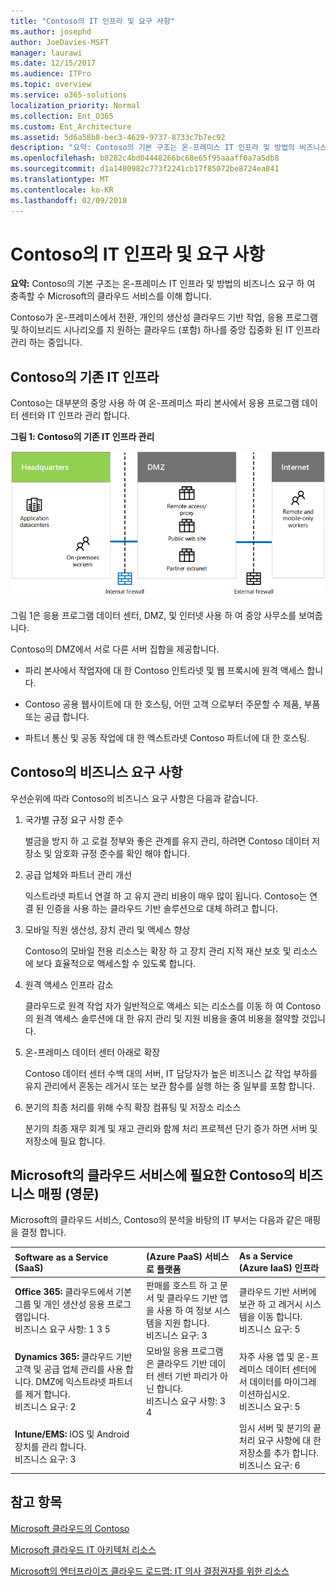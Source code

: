 ```yaml
---
title: "Contoso의 IT 인프라 및 요구 사항"
ms.author: josephd
author: JoeDavies-MSFT
manager: laurawi
ms.date: 12/15/2017
ms.audience: ITPro
ms.topic: overview
ms.service: o365-solutions
localization_priority: Normal
ms.collection: Ent_O365
ms.custom: Ent_Architecture
ms.assetid: 5d6a58b8-bec3-4629-9737-8733c7b7ec92
description: "요약: Contoso의 기본 구조는 온-프레미스 IT 인프라 및 방법의 비즈니스 요구 하 여 충족할 수 Microsoft의 클라우드 서비스를 이해 합니다."
ms.openlocfilehash: b8282c4bd04448266bc68e65f95aaaff0a7a5db8
ms.sourcegitcommit: d1a1480982c773f2241cb17f85072be8724ea841
ms.translationtype: MT
ms.contentlocale: ko-KR
ms.lasthandoff: 02/09/2018
---
```

# <a name="contosos-it-infrastructure-and-needs"></a>Contoso의 IT 인프라 및 요구 사항

 **요약:** Contoso의 기본 구조는 온-프레미스 IT 인프라 및 방법의 비즈니스 요구 하 여 충족할 수 Microsoft의 클라우드 서비스를 이해 합니다.
  
Contoso가 온-프레미스에서 전환, 개인의 생산성 클라우드 기반 작업, 응용 프로그램 및 하이브리드 시나리오를 지 원하는 클라우드 (포함) 하나를 중앙 집중화 된 IT 인프라 관리 하는 중입니다.
  
## <a name="contosos-existing-it-infrastructure"></a>Contoso의 기존 IT 인프라

Contoso는 대부분의 중앙 사용 하 여 온-프레미스 파리 본사에서 응용 프로그램 데이터 센터와 IT 인프라 관리 합니다.
  
**그림 1: Contoso의 기존 IT 인프라 관리**

![Contoso의 기존 IT 인프라](images/Contoso_Poster/Existing_IT.png)
  
그림 1은 응용 프로그램 데이터 센터, DMZ, 및 인터넷 사용 하 여 중앙 사무소를 보여줍니다.
  
Contoso의 DMZ에서 서로 다른 서버 집합을 제공합니다.
  
- 파리 본사에서 작업자에 대 한 Contoso 인트라넷 및 웹 프록시에 원격 액세스 합니다.
    
- Contoso 공용 웹사이트에 대 한 호스팅, 어떤 고객 으로부터 주문할 수 제품, 부품 또는 공급 합니다.
    
- 파트너 통신 및 공동 작업에 대 한 엑스트라넷 Contoso 파트너에 대 한 호스팅.
    
## <a name="contosos-business-needs"></a>Contoso의 비즈니스 요구 사항

우선순위에 따라 Contoso의 비즈니스 요구 사항은 다음과 같습니다.
  
1. 국가별 규정 요구 사항 준수
    
    벌금을 방지 하 고 로컬 정부와 좋은 관계를 유지 관리, 하려면 Contoso 데이터 저장소 및 암호화 규정 준수를 확인 해야 합니다.
    
2. 공급 업체와 파트너 관리 개선
    
    익스트라넷 파트너 연결 하 고 유지 관리 비용이 매우 많이 됩니다. Contoso는 연결 된 인증을 사용 하는 클라우드 기반 솔루션으로 대체 하려고 합니다.
    
3. 모바일 직원 생산성, 장치 관리 및 액세스 향상
    
    Contoso의 모바일 전용 리소스는 확장 하 고 장치 관리 지적 재산 보호 및 리소스에 보다 효율적으로 액세스할 수 있도록 합니다.
    
4. 원격 액세스 인프라 감소
    
    클라우드로 원격 작업 자가 일반적으로 액세스 되는 리소스를 이동 하 여 Contoso의 원격 액세스 솔루션에 대 한 유지 관리 및 지원 비용을 줄여 비용을 절약할 것입니다.
    
5. 온-프레미스 데이터 센터 아래로 확장
    
    Contoso 데이터 센터 수백 대의 서버, IT 담당자가 높은 비즈니스 값 작업 부하를 유지 관리에서 혼동는 레거시 또는 보관 함수를 실행 하는 중 일부를 포함 합니다.
    
6. 분기의 최종 처리를 위해 수직 확장 컴퓨팅 및 저장소 리소스
    
    분기의 최종 재무 회계 및 재고 관리와 함께 처리 프로젝션 단기 증가 하면 서버 및 저장소에 필요 합니다.
    
## <a name="mapping-contosos-business-needs-to-microsofts-cloud-offerings"></a>Microsoft의 클라우드 서비스에 필요한 Contoso의 비즈니스 매핑 (영문)

Microsoft의 클라우드 서비스, Contoso의 분석을 바탕의 IT 부서는 다음과 같은 매핑을 결정 합니다.
  
|**Software as a Service (SaaS)**|**(Azure PaaS) 서비스로 플랫폼**|**As a Service (Azure IaaS) 인프라**|
|:-----|:-----|:-----|
|**Office 365:** 클라우드에서 기본 그룹 및 개인 생산성 응용 프로그램입니다. <br/> 비즈니스 요구 사항: 1 3 5  <br/> |판매를 호스트 하 고 문서 및 클라우드 기반 앱을 사용 하 여 정보 시스템을 지원 합니다.  <br/> 비즈니스 요구: 3  <br/> |클라우드 기반 서버에 보관 하 고 레거시 시스템을 이동 합니다.  <br/> 비즈니스 요구: 5  <br/> |
|**Dynamics 365:** 클라우드 기반 고객 및 공급 업체 관리를 사용 합니다. DMZ에 익스트라넷 파트너를 제거 합니다.<br/> 비즈니스 요구: 2  <br/> |모바일 응용 프로그램은 클라우드 기반 데이터 센터 기반 파리가 아닌 합니다.  <br/> 비즈니스 요구 사항: 3 4  <br/> |자주 사용 앱 및 온-프레미스 데이터 센터에서 데이터를 마이그레이션하십시오.  <br/> 비즈니스 요구: 5  <br/> |
|**Intune/EMS:** IOS 및 Android 장치를 관리 합니다. <br/> 비즈니스 요구: 3  <br/> ||임시 서버 및 분기의 끝 처리 요구 사항에 대 한 저장소를 추가 합니다.  <br/> 비즈니스 요구: 6  <br/> |
   
## <a name="see-also"></a>참고 항목

[Microsoft 클라우드의 Contoso](contoso-in-the-microsoft-cloud.md)
  
[Microsoft 클라우드 IT 아키텍처 리소스](microsoft-cloud-it-architecture-resources.md)

[Microsoft의 엔터프라이즈 클라우드 로드맵: IT 의사 결정권자를 위한 리소스](https://sway.com/FJ2xsyWtkJc2taRD)


